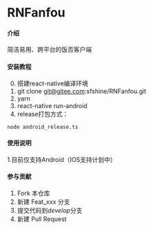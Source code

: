 # RNFanfou

#### 介绍
简洁易用、跨平台的饭否客户端

#### 安装教程

0.  搭建react-native编译环境
1.  git clone git@gitee.com:sfshine/RNFanfou.git
2.  yarn
3.  react-native run-android
4.  release打包方式： 

```
node android_release.ts
```


#### 使用说明

1.目前仅支持Android（IOS支持计划中）

#### 参与贡献

1.  Fork 本仓库
2.  新建 Feat_xxx 分支
3.  提交代码到*develop*分支
4.  新建 Pull Request
